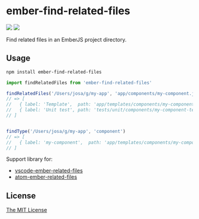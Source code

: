 # ember-find-related-files

[![](https://img.shields.io/npm/v/ember-find-related-files.svg)](https://www.npmjs.com/package/ember-find-related-files)
[![](https://travis-ci.org/josa42/ember-find-related-files.svg?branch=master)](https://travis-ci.org/josa42/ember-find-related-files)

Find related files in an EmberJS project directory.

## Usage

```Bash
npm install ember-find-related-files
```

```JavaScript
import findRelatedFiles from 'ember-find-related-files'

findRelatedFiles('/Users/josa/g/my-app', 'app/components/my-component.js')
// => [
//   { label: 'Template',  path: 'app/templates/components/my-component.hbs' },
//   { label: 'Unit test', path: 'tests/unit/components/my-component-test.js' }
// ]


findType('/Users/josa/g/my-app', 'component')
// => [
//   { label: 'my-component',  path: 'app/templates/components/my-component.hbs' }
// ]

```

Support library for:

- [vscode-ember-related-files](https://github.com/josa42/vscode-ember-related-files)
- [atom-ember-related-files](https://github.com/josa42/atom-ember-related-files)

## License

[The MIT License](LICENSE.md)
